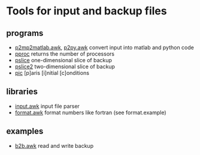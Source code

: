 # Tools for input and backup files

## programs
* [p2mp2matlab.awk](p2matlab.awk), [p2py.awk](p2py.awk) convert input
     into matlab and python code
* [pproc](pproc) returns the number of processors
* [pslice](pslice) one-dimensional slice of backup
* [pslice2](pslice2) two-dimensional slice of backup
* [pic](pic) [p]aris [i]nitial [c]onditions

## libraries
* [input.awk](input.awk) input file parser
* [format.awk](format.awk) format numbers like fortran (see
  format.example)

## examples
* [b2b.awk](b2b.awk) read and write backup
